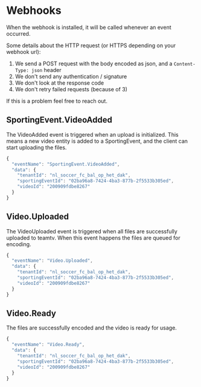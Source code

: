 # Webhooks

When the webhook is installed, it will be called whenever an event occurred. 

Some details about the HTTP request (or HTTPS depending on your webhook url):

1. We send a POST request with the body encoded as json, and a `Content-Type: json` header
2. We don't send any authentication / signature
3. We don't look at the response code
4. We don't retry failed requests (because of 3)

If this is a problem feel free to reach out.

## SportingEvent.VideoAdded

The VideoAdded event is triggered when an upload is initialized. This means a new video entity is added to a SportingEvent, and the client can start uploading the files.
```javascript
{
  "eventName": "SportingEvent.VideoAdded",
  "data": {
    "tenantId": "nl_soccer_fc_bal_op_het_dak",
    "sportingEventId": "02ba96a8-7424-4ba3-877b-2f5533b305ed",
    "videoId": "200909fdbe8267"
  }
}
```

## Video.Uploaded

The VideoUploaded event is triggered when all files are successfully uploaded to teamtv. When this event happens the files are queued for encoding.

```javascript
{
  "eventName": "Video.Uploaded",
  "data": {
    "tenantId": "nl_soccer_fc_bal_op_het_dak",
    "sportingEventId": "02ba96a8-7424-4ba3-877b-2f5533b305ed",
    "videoId": "200909fdbe8267"
  }
}
```


## Video.Ready

The files are successfully encoded and the video is ready for usage.

```javascript
{
  "eventName": "Video.Ready",
  "data": {
    "tenantId": "nl_soccer_fc_bal_op_het_dak",
    "sportingEventId": "02ba96a8-7424-4ba3-877b-2f5533b305ed",
    "videoId": "200909fdbe8267"
  }   
}
```

